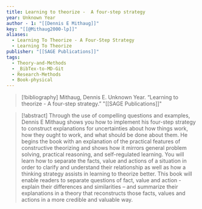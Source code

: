 ```yaml
---
title: Learning to theorize -  A four-step strategy
year: Unknown Year
author - 1: "[[Dennis E Mithaug]]"
key: "[[@Mithaug2000-lp]]"
aliases:
  - Learning To Theorize - A Four-Step Strategy
  - Learning To Theorize
publisher: "[[SAGE Publications]]"
tags:
  - Theory-and-Methods
  - _BibTex-to-MD-Git
  - Research-Methods
  - Book-physical
---
```


> [!bibliography]
> Mithaug, Dennis E. Unknown Year. “Learning to theorize -  A four-step strategy.” "[[SAGE Publications]]"

> [!abstract]
> Through the use of compelling questions and examples, Dennis E Mithaug shows you how to implement his four-step strategy to construct explanations for uncertainties about how things work, how they ought to work, and what should be done about them. He begins the book with an explanation of the practical features of constructive theorizing and shows how it mirrors general problem solving, practical reasoning, and self-regulated learning. You will learn how to separate the facts, value and actions of a situation in order to clarify and understand their relationship as well as how a thinking strategy assists in learning to theorize better. This book will enable readers to separate questions of fact, value and action - explain their differences and similarities – and summarize their explanations in a theory that reconstructs those facts, values and actions in a more credible and valuable way.